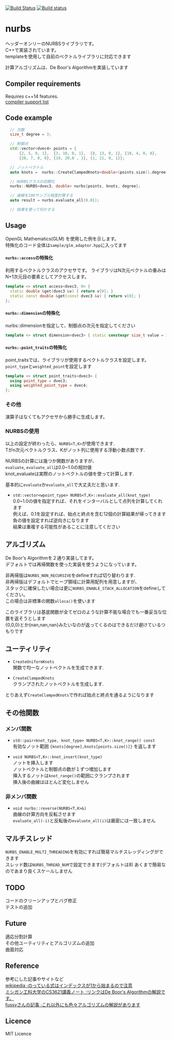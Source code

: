 [![Build Status](https://travis-ci.org/mocabe/nurbs.svg?branch=master)](https://travis-ci.org/mocabe/nurbs) [![Build status](https://ci.appveyor.com/api/projects/status/r5slhpbsgb7mny1r?svg=true)](https://ci.appveyor.com/project/mocabe/nurbs)
# nurbs
ヘッダーオンリーのNURBSライブラリです。  
C++で実装されています。  
templateを使用して自前のベクトルライブラリに対応できます  

計算アルゴリズムは、De Boor's Algorithmを実装しています  

## Compiler requirements
Requires c++14 features.  
[compiler support list](http://en.cppreference.com/w/cpp/compiler_support)

## Code example
```cpp
  // 次数
  size_t degree = 3;

  // 制御点
  std::vector<dvec4> points = {
      {2, 5, 0, 1},  {3, 10, 0, 1},  {8, 13, 0, 1}, {10, 4, 0, 0},
      {20, 7, 0, 0}, {19, 20,0 , 1}, {1, 21, 0, 1}};

  // ノットベクトル
  auto knots =  nurbs::CreateClampedKnots<double>(points.size(),degree);

  // NURBSクラスの初期化
  nurbs::NURBS<dvec3, double> nurbs{points, knots, degree};

  // 曲線を100サンプル程度計算する
  auto result = nurbs.evaluate_all(0.01);

  // 結果を使って何かする
```

## Usage  
OpenGL Mathematics(GLM) を使用した例を示します。  
特殊化のコード全体は`sample/glm_adaptor.hpp`に入ってます  

#### `nurbs::access`の特殊化
利用するベクトルクラスのアクセサです。
ライブラリはN次元ベクトルの重みはN+1次元目の要素としてアクセスします。

``` cpp
template <> struct access<dvec3, 0> {
  static double &get(dvec3 &v) { return v[0]; }
  static const double &get(const dvec3 &v) { return v[0]; }
};
```

#### `nurbs::dimension`の特殊化
nurbs::dimensionを指定して、制御点の次元を指定してください

``` cpp
template <> struct dimension<dvec3> { static constexpr size_t value = 3; };
```

#### `nurbs::point_traits`の特殊化
point_traitsでは、ライブラリが使用するベクトルクラスを設定します。
`point_type`と`weighted_point`を設定します

``` cpp
template <> struct point_traits<dvec3> {
  using point_type = dvec3;
  using weighted_point_type = dvec4;
};
```

### その他
演算子はなくてもアクセサから勝手に生成します。  


### NURBSの使用
以上の設定が終わったら、`NURBS<T,K>`が使用できます.    
Tがn次元ベクトルクラス、Kがノット列に使用する浮動小数点数です.  

NURBSの計算には幾つか関数がありますが、  
`evaluate`, `evaluate_all`は0.0~1.0の相対値  
knot_evaluateは実際のノットベクトルの値を使って計算します.  

基本的に`evaluate`か`evaluate_all`で大丈夫だと思います.  


- `std::vector<wpoint_type> NURBS<T,K>::evaluate_all(knot_type)`  
0.0~1.0の値を指定すれば、それをインターバルとして点列を計算してくれます  
例えば、0.1を設定すれば、始点と終点を含む12個の計算結果が帰ってきます  
負の値を設定すれば逆向きになります  
結果は重複する可能性があることに注意してください  


## アルゴリズム
De Boor's Algorithmを２通り実装してます。  
デフォルトでは再帰関数を使った実装を使うようになっています。  

非再帰版は```NURBS_NON_RECURSIVE```をdefineすれば切り替わります.  
非再帰版はデフォルトでヒープ領域に計算用配列を用意しますが、  
スタックに確保したい場合は更に```NURBS_ENABLE_STACK_ALLOCATION```をdefineしてください。  
この場合は非標準の関数```alloca()```を使います  

このライブラリは基底関数が全てゼロのような計算不能な場合でも一番妥当な位置を返そうとします  
{0,0,0}とか{nan,nan,nan}みたいなのが返ってくるのはできるだけ避けているつもりです

## ユーティリティ  
- `CreateUniformKnots`  
  関数で均一なノットベクトルを生成できます.  

- `CreateClampedKnots`  
  クランプされたノットベクトルを生成します.  

とりあえず`CreateClampedKnots`で作れば始点と終点を通るようになります  

## その他関数

### メンバ関数  

- `std::pair<knot_type, knot_type> NURBS<T,K>::knot_range() const`  
  有効なノット範囲 `{knots[degree],knots[points.size()]}` を返します  

- `void NURBS<T,K>::knot_insert(knot_type)`  
  ノットを挿入します  
  ノットベクトルと制御点の数が１ずつ増加します  
  挿入するノットは`knot_range()`の範囲にクランプされます  
  挿入後の曲線はほとんど変化しません

### 非メンバ関数  

- `void nurbs::reverse(NURBS<T,K>&)`  
  曲線の計算方向を反転させます  
  `evaluate_all(-i)`と反転後の`evaluate_all(i)`は厳密には一致しません  

## マルチスレッド
```NURBS_ENABLE_MULTI_THREADING```を有効にすれば簡易マルチスレッディングができます  
スレッド数は```NURBS_THREAD_NUM```で設定できます(デフォルトは8)
あくまで簡易なのであまり良くスケールしません  

## TODO
コードのクリーンアップとバグ修正  
テストの追加  

## Future
適応分割計算  
その他ユーティリティとアルゴリズムの追加  
曲面対応  

## Reference
参考にした記事やサイトなど  
[wikipedia :のっている式はインデックスが1から始まるので注意](https://ja.wikipedia.org/wiki/NURBS)  
[ミシガン工科大学のCS3621講義ノート :リンクはDe Boor's Algorithmの解説です。](https://pages.mtu.edu/~shene/COURSES/cs3621/NOTES/spline/de-Boor.html)  
[fussyさんの記事 :これ以外にも色々アルゴリズムの解説があります](http://fussy.web.fc2.com/algo/curve3_b-spline.htm)  
## Licence
MIT Licence